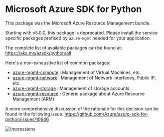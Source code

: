 # Microsoft Azure SDK for Python

This package was the Microsoft Azure Resource Management bundle.

Starting with v5.0.0, this package is deprecated. Please install the service specific packages prefixed by `azure-mgmt` needed for your application.

The complete list of available packages can be found at:
https://aka.ms/azsdk/python/all

Here's a non-exhaustive list of common packages:

-  [azure-mgmt-compute](https://pypi.python.org/pypi/azure-mgmt-compute) : Management of Virtual Machines, etc.
-  [azure-mgmt-network](https://pypi.python.org/pypi/azure-mgmt-network) : Management of Network interfaces, Public IP, etc.
-  [azure-mgmt-storage](https://pypi.python.org/pypi/azure-mgmt-storage) : Management of storage accounts.
-  [azure-mgmt-resource](https://pypi.python.org/pypi/azure-mgmt-resource) : Generic package about Azure Resource Management (ARM)

A more comprehensive discussion of the rationale for this decision can be found in the following issue:
https://github.com/Azure/azure-sdk-for-python/issues/10646

![Impressions](https://azure-sdk-impressions.azurewebsites.net/api/impressions/azure-sdk-for-python%2Fazure-mgmt%2FREADME.png)

